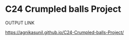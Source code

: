 # C24 Crumpled balls Project


OUTPUT LINK

https://agnikasunil.github.io/C24-Crumpled-balls-Project/
